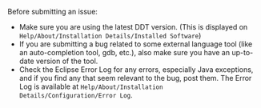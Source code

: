 Before submitting an issue:

 * Make sure you are using the latest DDT version. (This is displayed on `Help/About/Installation Details/Installed Software`)
 * If you are submitting a bug related to some external language tool (like an auto-completion tool, gdb, etc.), also make sure you have an up-to-date version of the tool.
 * Check the Eclipse Error Log for any errors, especially Java exceptions, and if you find any that seem relevant to the bug, post them. The Error Log is available at `Help/About/Installation Details/Configuration/Error Log`. 
